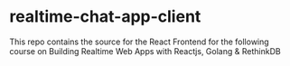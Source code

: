 # realtime-chat-app-client
This repo contains the source for the React Frontend for the following course on Building Realtime Web Apps with Reactjs, Golang &amp; RethinkDB
